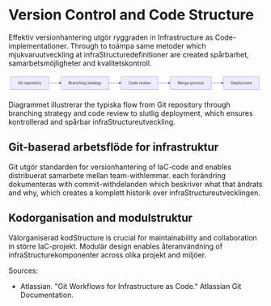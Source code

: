 # Version Control and Code Structure

Effektiv versionhantering utgör ryggraden in Infrastructure as Code-implementationer. Through to toämpa same metoder which mjukvaruutveckling at infraStructuredefinitioner are created spårbarhet, samarbetsmöjligheter and kvalitetskontroll.

![Version Control and Code Structure](images/diagram_03_kapitel2.png)

Diagrammet illustrerar the typiska flow from Git repository through branching strategy and code review to slutlig deployment, which ensures kontrollerad and spårbar infraStructureutveckling.

## Git-baserad arbetsflöde for infrastruktur

Git utgör standarden for versionhantering of IaC-code and enables distribuerat samarbete mellan team-withlemmar. each forändring dokumenteras with commit-withdelanden which beskriver what that ändrats and why, which creates a komplett historik over infraStructureutvecklingen.

## Kodorganisation and modulstruktur

Välorganiserad kodStructure is crucial for maintainability and collaboration in större IaC-projekt. Modulär design enables återanvändning of infraStructurekomponenter across olika projekt and miljöer.

Sources:
- Atlassian. "Git Workflows for Infrastructure as Code." Atlassian Git Documentation.
